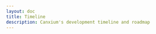 ```yaml
---
layout: doc
title: Timeline
description: Canxium's development timeline and roadmap
---
```


<script setup>
import TimelineSection from './components/TimelineSection.vue'
</script>

<TimelineSection /> 